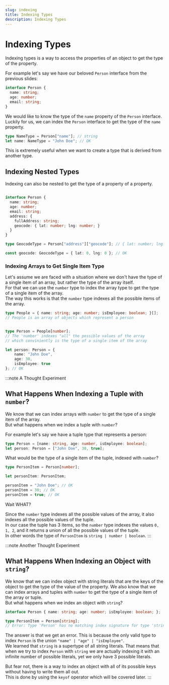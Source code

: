 ```yaml
---
slug: indexing
title: Indexing Types
description: Indexing Types
---
```


# Indexing Types
Indexing types is a way to access the properties of an object to get the type of the property.

For example let's say we have our beloved `Person` interface from the previous slides:

```ts
interface Person {
  name: string;
  age: number;
  email: string;
}
```
We would like to know the type of the `name` property of the `Person` interface.  
Luckily for us, we can index the `Person` interface to get the type of the `name` property.

```ts
type NameType = Person["name"]; // string
let name: NameType = "John Doe"; // OK
```

This is extremely useful when we want to create a type that is derived from another type.  

## Indexing Nested Types
Indexing can also be nested to get the type of a property of a property.

```ts

interface Person {
  name: string;
  age: number;
  email: string;
  address: {
    fullAddress: string;
    geocode: { lat: number; lng: number; }
  }
}

type GeocodeType = Person["address"]["geocode"]; // { lat: number; lng: number; }

const geocode: GeocodeType = { lat: 0, lng: 0 }; // OK
```

### Indexing Arrays to Get Single Item Type

Let's assume we are faced with a situation where we don't have the type of a single item of an array, but rather the type of the array itself.  
For that we can use the `number` type to index the array type to get the type of a single item of the array.  
The way this works is that the `number` type indexes all the possible items of the array.

```ts
type People = { name: string; age: number; isEmployee: boolean; }[];
// People is an array of objects which represent a person


type Person = People[number];
// The 'number' indexes "all" the possible values of the array
// which conviniently is the type of a single item of the array

let person: Person = {
    name: "John Doe",
    age: 30,
    isEmployee: true
}; // OK
```
:::note A Thought Experiment
## What Happens When Indexing a Tuple with `number`?
We know that we can index arrays with `number` to get the type of a single item of the array.  
But what happens when we index a tuple with `number`?

For example let's say we have a tuple type that represents a person:

```ts
type Person = [name: string, age: number, isEmployee: boolean];
let person: Person = ["John Doe", 30, true];

```

What would be the type of a single item of the tuple, indexed with `number`?

```ts
type PersonItem = Person[number];

let personItem: PersonItem;

personItem = "John Doe"; // OK
personItem = 30; // OK
personItem = true; // OK
```
Wait WHAT? 

Since the `number` type indexes all the possible values of the array, it also indexes all the possible values of the tuple.  
In our case the tuple has 3 items, so the `number` type indexes the values `0, 1, 2`, and it returns a union of all the possible values of the tuple.  
In other words the type of `PersonItem` is `string | number | boolean`.
:::


:::note Another Thought Experiment
## What Happens When Indexing an Object with `string`?

We know that we can index object with string literals that are the keys of the object to get the type of the value of the property.
We also know that we can index arrays and tuples with `number` to get the type of a single item of the array or tuple.  
But what happens when we index an object with `string`?

```ts
interface Person { name: string; age: number; isEmployee: boolean; };

type PersonItem = Person[string];
// Error: Type 'Person' has no matching index signature for type 'string'
```

The answer is that we get an error. This is because the only valid type to index `Person` is the union `"name" | "age" | "isEmployee"`.  
We learned that `string` is a supertype of all string literals. That means that when we try to index `Person` with `string` we are actually indexing it with an infinite number of possible literals, yet we only have 3 possible literals.

But fear not, there is a way to index an object with all of its possible keys without having to write them all out.  
This is done by using the `keyof` operator which will be covered later.
:::